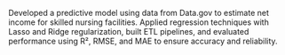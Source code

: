 Developed a predictive model using data from Data.gov to estimate net income for skilled nursing facilities. Applied regression techniques with Lasso and Ridge regularization, built ETL pipelines, and evaluated performance using R², RMSE, and MAE to ensure accuracy and reliability.

